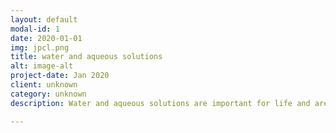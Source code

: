 ```yaml
---
layout: default
modal-id: 1
date: 2020-01-01
img: jpcl.png
title: water and aqueous solutions
alt: image-alt
project-date: Jan 2020
client: unknown 
category: unknown
description: Water and aqueous solutions are important for life and are widespread in nature. Their properties can be best studied at the molecular level using molecular dynamics (MD) simulations. For instance, <a href="https://www.sciencedirect.com/science/article/pii/S2451929418303723">we combined ab-initio MD simulations, polarization-resolved femtosecond infrared pump-probe spectroscopy, and nuclear magnetic resonance spectroscopy to learn how TMAO interact with urea in marine animals.</a> We employed force-field MD simulations to explain the <a href="http://xlink.rsc.org/?DOI=C2FD20065A">salt effects on protein structure</a> and <a href="http://advances.sciencemag.org/cgi/doi/10.1126/sciadv.1600345">counterion effects on the ice nucleation on polyelectrolytes</a>. These studies prompted us to propose <a href="http://pubs.acs.org/doi/pdfplus/10.1021/jz402072g">a simple theory for the famous Hofmeister series</a>.

---
```

